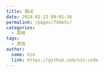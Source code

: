 ```yaml
---
title: 面试
date: 2024-02-23 09:01:34
permalink: /pages/7d4b5c/
categories:
  - 其他
tags:
  - 其他
author:
  name: Xin
  link: https://github.com/xin-code
---
```

